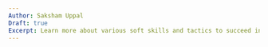 ```yaml
---
Author: Saksham Uppal
Draft: true
Excerpt: Learn more about various soft skills and tactics to succeed in the PM role. Topics covered include leading through influence, negotiation, time management, giving and receiving feedback, and team building.
---
```

